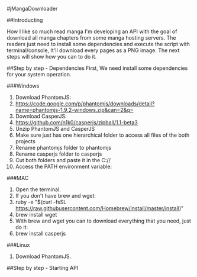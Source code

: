 #jMangaDownloader

##Introducting

How I like so much read manga I'm developing an API with the goal of download all manga chapters from some manga hosting servers. The readers just need to install some dependencies and execute the script with terminal/console, It'll download every pages as a PNG image. The next steps will show how you can to do it.

##Step by step - Dependencies
First, We need install some dependencies for your system operation.

###Windows
1. Download PhantomJS:
2. https://code.google.com/p/phantomjs/downloads/detail?name=phantomjs-1.9.2-windows.zip&can=2&q=
3. Download CasperJS:
4. https://github.com/n1k0/casperjs/zipball/1.1-beta3
5. Unzip PhantomJS and CasperJS
6. Make sure just has one hierarchical folder to access all files of the both projects
6. Rename phantomjs folder to phantomjs
7. Rename casperjs folder to casperjs
8. Cut both folders and paste it in the C://
9. Access the PATH environment variable: 

###MAC
1. Open the terminal.
2. If you don't have brew and wget: 
3. ruby -e "$(curl -fsSL https://raw.githubusercontent.com/Homebrew/install/master/install)"
4. brew install wget
6. With brew and wget you can to download everything that you need, just do it:
7. brew install casperjs

###Linux
1. Download PhantomJS.

##Step by step - Starting API
